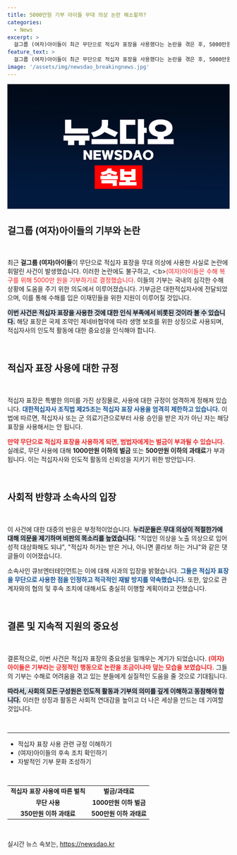 ```yaml
---
title: 5000만원 기부 아이들 무대 의상 논란 해소할까?
categories:
  - News
excerpt: >
  걸그룹 (여자)아이들이 최근 무단으로 적십자 표장을 사용했다는 논란을 겪은 후, 5000만원을 대한적십자사에 기부하며 사과의 뜻을 전했다. 이번 기부는 수해 복구 지원을 위한 것으로, 멤버들은 수재민의 빠른 회복을 기원했다.
feature_text: >
  걸그룹 (여자)아이들이 최근 무단으로 적십자 표장을 사용했다는 논란을 겪은 후, 5000만원을 대한적십자사에 기부하며 사과의 뜻을 전했다. 이번 기부는 수해 복구 지원을 위한 것으로, 멤버들은 수재민의 빠른 회복을 기원했다.
image: '/assets/img/newsdao_breakingnews.jpg'
---
```


<p><img src="/assets/img/newsdao_breakingnews.jpg" alt="ontimetimes 속보" /></p>

<h2 data-ke-size="size26">걸그룹 (여자)아이들의 기부와 논란</h2>

<p data-ke-size="size16">&nbsp;</p>

<p>최근 <strong>걸그룹 (여자)아이들</strong>이 무단으로 적십자 표장을 무대 의상에 사용한 사실로 논란에 휘말린 사건이 발생했습니다. 이러한 논란에도 불구하고, ＜b><span style="color: #ee2323;">(여자)아이들은 수해 복구를 위해 5000만 원을 기부하기로 결정했습니다.</span></b> 이들의 기부는 국내의 심각한 수해 상황에 도움을 주기 위한 의도에서 이루어졌습니다. 기부금은 대한적십자사에 전달되었으며, 이를 통해 수해를 입은 이재민들을 위한 지원이 이루어질 것입니다.</p>

<p><b><span style="background-color: #21538527;">이번 사건은 적십자 표장을 사용한 것에 대한 인식 부족에서 비롯된 것이라 볼 수 있습니다.</span></b> 해당 표장은 국제 조약인 제네바협약에 따라 생명 보호를 위한 상징으로 사용되며, 적십자사의 인도적 활동에 대한 중요성을 인식해야 합니다. </p>

<p data-ke-size="size16">&nbsp;</p>

<h2 data-ke-size="size26">적십자 표장 사용에 대한 규정</h2>

<p data-ke-size="size16">&nbsp;</p> 

<p>적십자 표장은 특별한 의미를 가진 상징물로, 사용에 대한 규정이 엄격하게 정해져 있습니다. <b><span style="color: #1a5490;">대한적십자사 조직법 제25조는 적십자 표장 사용을 엄격히 제한하고 있습니다.</span></b> 이 법에 따르면, 적십자사 또는 군 의료기관으로부터 사용 승인을 받은 자가 아닌 자는 해당 표장을 사용해서는 안 됩니다.  </p>

<p><b><span style="color: #ee2323;">만약 무단으로 적십자 표장을 사용하게 되면, 범법자에게는 벌금이 부과될 수 있습니다.</span></b> 실례로, 무단 사용에 대해 <strong>1000만원 이하의 벌금</strong> 또는 <strong>500만원 이하의 과태료</strong>가 부과됩니다. 이는 적십자사와 인도적 활동의 신뢰성을 지키기 위한 방안입니다.</p>

<p data-ke-size="size16">&nbsp;</p>

<h2 data-ke-size="size26">사회적 반향과 소속사의 입장</h2>

<p data-ke-size="size16">&nbsp;</p>

<p>이 사건에 대한 대중의 반응은 부정적이었습니다. <b><span style="background-color: #21538527;">누리꾼들은 무대 의상이 적절한가에 대해 의문을 제기하며 비판의 목소리를 높였습니다.</span></b> "직업인 의상을 노출 의상으로 입어 성적 대상화해도 되냐", "적십자 허가는 받은 거냐, 아니면 콜라보 하는 거냐"와 같은 댓글들이 이어졌습니다. </p>

<p>소속사인 큐브엔터테인먼트는 이에 대해 사과의 입장을 밝혔습니다. <b><span style="color: #1a5490;">그들은 적십자 표장을 무단으로 사용한 점을 인정하고 적극적인 재발 방지를 약속했습니다.</span></b> 또한, 앞으로 관계자와의 협의 및 후속 조치에 대해서도 충실히 이행할 계획이라고 전했습니다.</p>

<p data-ke-size="size16">&nbsp;</p>

<h2 data-ke-size="size26">결론 및 지속적 지원의 중요성</h2>

<p data-ke-size="size16">&nbsp;</p>

<p>결론적으로, 이번 사건은 적십자 표장의 중요성을 일깨우는 계기가 되었습니다. <b><span style="color: #ee2323;">(여자)아이들은 기부라는 긍정적인 행동으로 논란을 조금이나마 덮는 모습을 보였습니다.</span></b> 그들의 기부는 수해로 어려움을 겪고 있는 분들에게 실질적인 도움을 줄 것으로 기대됩니다.</p>

<p><b><span style="background-color: #21538527;">따라서, 사회의 모든 구성원은 인도적 활동과 기부의 의미를 깊게 이해하고 동참해야 합니다.</span></b> 이러한 상징과 활동은 사회적 연대감을 높이고 더 나은 세상을 만드는 데 기여할 것입니다. </p>

<p data-ke-size="size16">&nbsp;</p>

<hr>

<ul>
<li>적십자 표장 사용 관련 규정 이해하기</li>
<li>(여자)아이들의 후속 조치 확인하기</li>
<li>자발적인 기부 문화 조성하기</li>
</ul>

<p data-ke-size="size16">&nbsp;</p> 

<table style="width:100%">
<tr>
<td style="text-align: center; height: 17px;"><b>적십자 표장 사용에 따른 벌칙</b></td>
<td style="text-align: center; height: 17px;"><b>벌금/과태료</b></td>
</tr>
<tr>
<td style="text-align: center; height: 17px;"><b>무단 사용</b></td>
<td style="text-align: center; height: 17px;"><b>1000만원 이하 벌금</b></td>
</tr>
<tr>
<td style="text-align: center; height: 17px;"><b>350만원 이하 과태료</b></td>
<td style="text-align: center; height: 17px;"><b>500만원 이하 과태료</b></td>
</tr>
</table>

<p data-ke-size="size16">&nbsp;</p>
실시간 뉴스 속보는, <a href="https://newsdao.kr" rel="dofollow">https://newsdao.kr</a>



